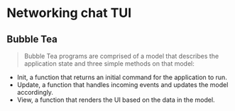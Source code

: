 # Networking chat TUI

## Bubble Tea

> Bubble Tea programs are comprised of a model that describes the application state and three simple methods on that model:

- Init, a function that returns an initial command for the application to run.
- Update, a function that handles incoming events and updates the model accordingly.
- View, a function that renders the UI based on the data in the model.
